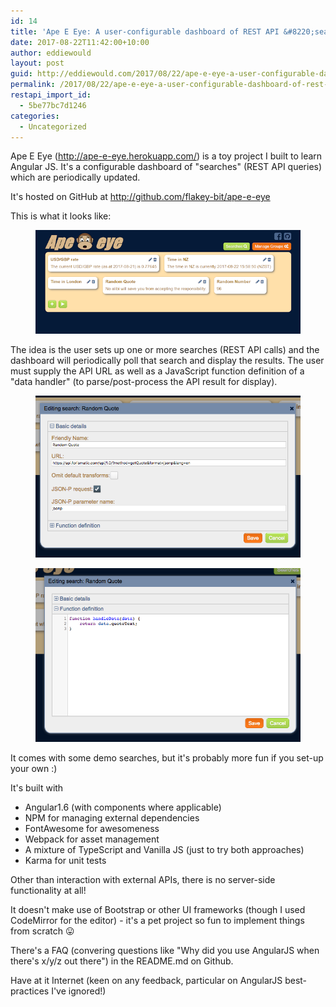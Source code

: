 ```yaml
---
id: 14
title: 'Ape E Eye: A user-configurable dashboard of REST API &#8220;searches&#8221;'
date: 2017-08-22T11:42:00+10:00
author: eddiewould
layout: post
guid: http://eddiewould.com/2017/08/22/ape-e-eye-a-user-configurable-dashboard-of-rest-api-searches/
permalink: /2017/08/22/ape-e-eye-a-user-configurable-dashboard-of-rest-api-searches/
restapi_import_id:
  - 5be77bc7d1246
categories:
  - Uncategorized
---
```


Ape E Eye (<a href="http://ape-e-eye.herokuapp.com/">http://ape-e-eye.herokuapp.com/</a>) is a toy project I built to learn Angular JS. It's a configurable dashboard of "searches" (REST API queries) which are periodically updated. 

It's hosted on GitHub at <a href="http://github.com/flakey-bit/ape-e-eye">http://github.com/flakey-bit/ape-e-eye </a>

This is what it looks like: 

<figure><img src="/wp-content/uploads/2018/11/290be-ape-e-eye.png" class="wp-image-15"/></figure>

The idea is the user sets up one or more searches (REST API calls) and the dashboard will periodically poll that search and display the results. The user must supply the API URL as well as a JavaScript function definition of a "data handler" (to parse/post-process the API result for display).

<figure class="wp-block-image"><img src="/wp-content/uploads/2018/11/fc502-screen2bshot2b2017-08-222bat2b9-34-182bpm.png" alt="" class="wp-image-22"/></figure>

<figure class="wp-block-image"><img src="/wp-content/uploads/2018/11/2492d-screen2bshot2b2017-08-222bat2b9-35-092bpm.png" alt="" class="wp-image-23"/></figure>

It comes with some demo searches, but it's probably more fun if you set-up your own :)

It's built with

* Angular1.6 (with components where applicable)
* NPM for managing external dependencies
* FontAwesome for awesomeness
* Webpack for asset management
* A mixture of TypeScript and Vanilla JS (just to try both approaches)
* Karma for unit tests

Other than interaction with external APIs, there is no server-side functionality at all!

It doesn't make use of Bootstrap or other UI frameworks (though I used CodeMirror for the editor) - it's a pet project so fun to implement things from scratch 😛

There's a FAQ (convering questions like "Why did you use AngularJS when there's x/y/z out there") in the README.md on Github.

Have at it Internet (keen on any feedback, particular on AngularJS best-practices I've ignored!)